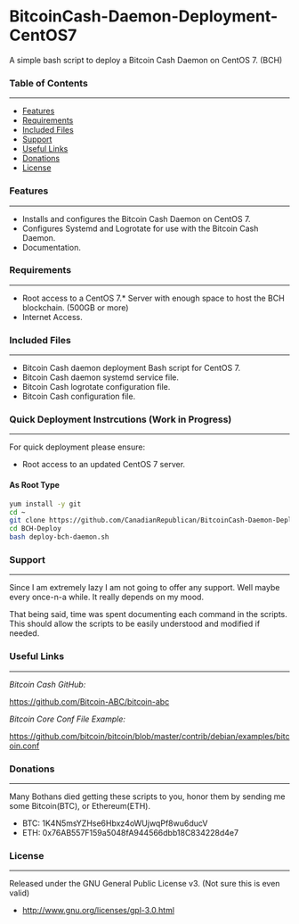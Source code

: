 # BitcoinCash-Daemon-Deployment-CentOS7

A simple bash script to deploy a Bitcoin Cash Daemon on CentOS 7. (BCH)


### Table of Contents
---------------------
* [Features](#features)
* [Requirements](#requirements)
* [Included Files](#included-files)
* [Support](#support)
* [Useful Links](#useful-links)
* [Donations](#donations)
* [License](#license)



### Features
-------------

* Installs and configures the Bitcoin Cash Daemon on CentOS 7.
* Configures Systemd and Logrotate for use with the Bitcoin Cash Daemon.
* Documentation.



### Requirements
-------------

* Root access to a CentOS 7.* Server with enough space to host the BCH blockchain. (500GB or more)
* Internet Access.  



### Included Files
------------------

* Bitcoin Cash daemon deployment Bash script for CentOS 7.
* Bitcoin Cash daemon systemd service file. 
* Bitcoin Cash logrotate configuration file.
* Bitcoin Cash configuration file.



### Quick Deployment Instrcutions (Work in Progress)
-----------

For quick deployment please ensure:

* Root access to an updated CentOS 7 server. 


#### As Root Type
```bash
yum install -y git
cd ~
git clone https://github.com/CanadianRepublican/BitcoinCash-Daemon-Deployment-CentOS7.git BCH-Deploy
cd BCH-Deploy
bash deploy-bch-daemon.sh

```



### Support
-----------

Since I am extremely lazy I am not going to offer any support. Well maybe every once-n-a while. It really depends on my mood. 

That being said, time was spent documenting each command in the scripts. This should allow the scripts to be easily understood and modified if needed. 



### Useful Links
-----------------

*Bitcoin Cash GitHub:*

https://github.com/Bitcoin-ABC/bitcoin-abc


*Bitcoin Core Conf File Example:*

https://github.com/bitcoin/bitcoin/blob/master/contrib/debian/examples/bitcoin.conf



### Donations
-------------

Many Bothans died getting these scripts to you, honor them by sending me some Bitcoin(BTC), or Ethereum(ETH).

 * BTC: 1K4N5msYZHse6Hbxz4oWUjwqPf8wu6ducV
 * ETH: 0x76AB557F159a5048fA944566dbb18C834228d4e7




### License
-----------

Released under the GNU General Public License v3. (Not sure this is even valid)

 * http://www.gnu.org/licenses/gpl-3.0.html
